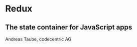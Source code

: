 <!-- .slide: data-background="img/background-title-16x9.png" -->

# Redux
## The state container for JavaScript apps

Andreas Taube, codecentric AG
